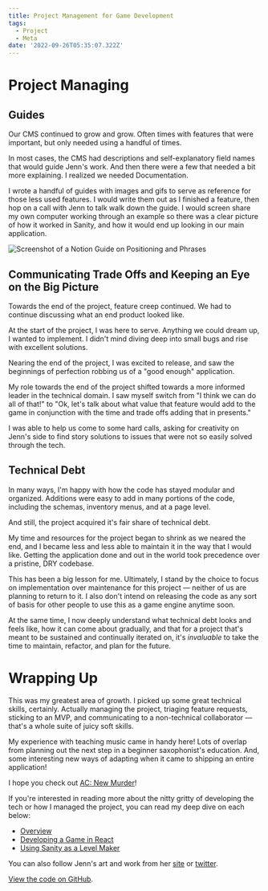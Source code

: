```yaml
---
title: Project Management for Game Development
tags:
  - Project
  - Meta
date: '2022-09-26T05:35:07.322Z'
---
```


# Project Managing

## Guides

Our CMS continued to grow and grow. Often times with features that were important, but only needed using a handful of times.

In most cases, the CMS had descriptions and self-explanatory field names that would guide Jenn's work. And then there were a few that needed a bit more explaining. I realized we needed Documentation.

I wrote a handful of guides with images and gifs to serve as reference for those less used features. I would write them out as I finished a feature, then hop on a call with Jenn to talk walk down the guide. I would screen share my own computer working through an example so there was a clear picture of how it worked in Sanity, and how it would end up looking in our main application.

![Screenshot of a Notion Guide on Positioning and Phrases](https://padilla-media.s3.amazonaws.com/blog/acnm/NotionGuide.png)

## Communicating Trade Offs and Keeping an Eye on the Big Picture

Towards the end of the project, feature creep continued. We had to continue discussing what an end product looked like.

At the start of the project, I was here to serve. Anything we could dream up, I wanted to implement. I didn't mind diving deep into small bugs and rise with excellent solutions.

Nearing the end of the project, I was excited to release, and saw the beginnings of perfection robbing us of a "good enough" application.

My role towards the end of the project shifted towards a more informed leader in the technical domain. I saw myself switch from "I think we can do all of that!" to "Ok, let's talk about what value that feature would add to the game in conjunction with the time and trade offs adding that in presents."

I was able to help us come to some hard calls, asking for creativity on Jenn's side to find story solutions to issues that were not so easily solved through the tech.

## Technical Debt

In many ways, I'm happy with how the code has stayed modular and organized. Additions were easy to add in many portions of the code, including the schemas, inventory menus, and at a page level.

And still, the project acquired it's fair share of technical debt.

My time and resources for the project began to shrink as we neared the end, and I became less and less able to maintain it in the way that I would like. Getting the application done and out in the world took precedence over a pristine, DRY codebase.

This has been a big lesson for me. Ultimately, I stand by the choice to focus on implementation over maintenance for this project — neither of us are planning to return to it. I also don't intend on releasing the code as any sort of basis for other people to use this as a game engine anytime soon.

At the same time, I now deeply understand what technical debt looks and feels like, how it can come about gradually, and that for a project that's meant to be sustained and continually iterated on, it's _invaluable_ to take the time to maintain, refactor, and plan for the future.

# Wrapping Up

This was my greatest area of growth. I picked up some great technical skills, certainly. Actually managing the project, triaging feature requests, sticking to an MVP, and communicating to a non-technical collaborator — that's a whole suite of juicy soft skills.

My experience with teaching music came in handy here! Lots of overlap from planning out the next step in a beginner saxophonist's education. And, some interesting new ways of adapting when it came to shipping an entire application!

I hope you check out [AC: New Murder](https://acnewmurder.com)!

If you're interested in reading more about the nitty gritty of developing the tech or how I managed the project, you can read my deep dive on each below:

- [Overview](/acnmp)
- [Developing a Game in React](/acnmfe)
- [Using Sanity as a Level Maker](/acnmbe)

You can also follow Jenn's art and work from her [site](https://www.jennpadilla.com/) or [twitter](https://twitter.com/jennpadillart).

[View the code on GitHub](https://github.com/cdpadilla42/AMM).
